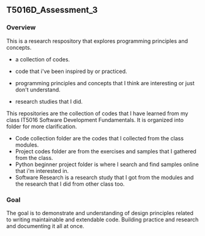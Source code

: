 ## T5016D_Assessment_3
### Overview

This is a research respository that explores programming principles and concepts.

  * a collection of codes.
  
  * code that i've been inspired by or practiced.
  
  * programming principles and concepts that I think are interesting or just don't understand.

  * research studies that I did.

This repositories are the collection of codes that I have learned from my class IT5016 Software Development Fundamentals.
It is organized into folder for more clarification.

 * Code collection folder are the codes that I collected from the class modules.
 * Project codes folder are from the exercises and samples that I gathered from the class.
 * Python beginner project folder is where I search and find samples online that i'm interested in.
 * Software Research is a research study that I got from the modules and the research that I did from other class too.


### Goal
The goal is to demonstrate and understanding of design principles related to writing maintainable and extendable code. Building practice and research and documenting it all at once.

